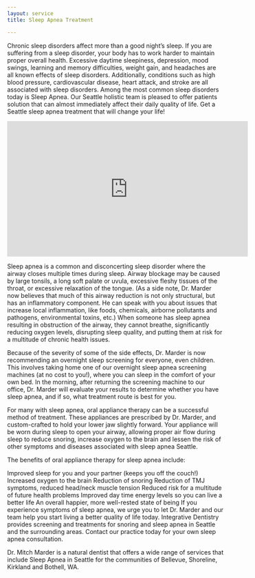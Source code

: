 ```yaml
---
layout: service
title: Sleep Apnea Treatment

---
```


Chronic sleep disorders affect more than a good night’s sleep. If you are suffering from a sleep disorder, your body has to work harder to maintain proper overall health. Excessive daytime sleepiness, depression, mood swings, learning and memory difficulties, weight gain, and headaches are all known effects of sleep disorders. Additionally, conditions such as high blood pressure, cardiovascular disease, heart attack, and stroke are all associated with sleep disorders. Among the most common sleep disorders today is Sleep Apnea. Our Seattle holistic team is pleased to offer patients solution that can almost immediately affect their daily quality of life. Get a Seattle sleep apnea treatment that will change your life!

<iframe width="560" height="315" src="https://www.youtube.com/embed/kwTUNrT0ElA" frameborder="0" allow="accelerometer; autoplay; encrypted-media; gyroscope; picture-in-picture" allowfullscreen></iframe>

Sleep apnea is a common and disconcerting sleep disorder where the airway closes multiple times during sleep. Airway blockage may be caused by large tonsils, a long soft palate or uvula, excessive fleshy tissues of the throat, or excessive relaxation of the tongue. (As a side note, Dr. Marder now believes that much of this airway reduction is not only structural, but has an inflammatory component. He can speak with you about issues that increase local inflammation, like foods, chemicals, airborne pollutants and pathogens, environmental toxins, etc.) When someone has sleep apnea resulting in obstruction of the airway, they cannot breathe, significantly reducing oxygen levels, disrupting sleep quality, and putting them at risk for a multitude of chronic health issues.

Because of the severity of some of the side effects, Dr. Marder is now recommending an overnight sleep screening for everyone, even children. This involves taking home one of our overnight sleep apnea screening machines (at no cost to you!), where you can sleep in the comfort of your own bed. In the morning, after returning the screening machine to our office, Dr. Marder will evaluate your results to determine whether you have sleep apnea, and if so, what treatment route is best for you.

For many with sleep apnea, oral appliance therapy can be a successful method of treatment. These appliances are prescribed by Dr. Marder, and custom-crafted to hold your lower jaw slightly forward. Your appliance will be worn during sleep to open your airway, allowing proper air flow during sleep to reduce snoring, increase oxygen to the brain and lessen the risk of other symptoms and diseases associated with sleep apnea Seattle.

The benefits of oral appliance therapy for sleep apnea include:

Improved sleep for you and your partner (keeps you off the couch!)
Increased oxygen to the brain
Reduction of snoring
Reduction of TMJ symptoms, reduced head/neck muscle tension
Reduced risk for a multitude of future health problems
Improved day time energy levels so you can live a better life
An overall happier, more well-rested state of being
If you experience symptoms of sleep apnea, we urge you to let Dr. Marder and our team help you start living a better quality of life today. Integrative Dentistry provides screening and treatments for snoring and sleep apnea in Seattle and the surrounding areas. Contact our practice today for your own sleep apnea consultation.

 

Dr. Mitch Marder is a natural dentist that offers a wide range of services that include Sleep Apnea in Seattle for the communities of Bellevue, Shoreline, Kirkland and Bothell, WA.
